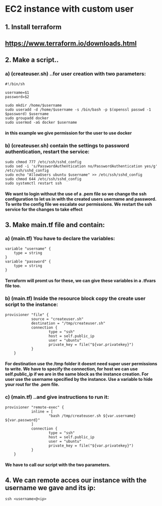 # EC2 instance with custom user
## 1. Install terraform 
## https://www.terraform.io/downloads.html
## 2. Make a script..
### a) (createuser.sh) ..for user creation with two parameters:
    #!/bin/sh
    
    username=$1
    password=$2
    	
    sudo mkdir /home/$username
    sudo useradd -d /home/$username -s /bin/bash -p $(openssl passwd -1 $password) $username
    sudo groupadd docker
    sudo usermod -aG docker $username

#### in this example we give permission for the user to use docker 

### b) (createuser.sh) contain the settings to password authentication, restart the service:

    sudo chmod 777 /etc/ssh/sshd_config
    sudo sed -i 's/PasswordAuthentication no/PasswordAuthentication yes/g' /etc/ssh/sshd_config
    sudo echo "AllowUsers ubuntu $username" >> /etc/ssh/sshd_config
    sudo chmod 644 /etc/ssh/sshd_config
    sudo systemctl restart ssh

#### We want to login without the use of a .pem file so we change the ssh configuration to let us in with the created users username and  password. To write the config file we escalate our permissions. We restart the ssh service for the changes to take effect

## 3. Make main.tf file and contain:
### a) (main.tf) You have to declare the variables:

    variable "username" {
		type = string
    }
    variable "password" {
		type = string
    }
#### Terraform will promt us for these, we can give these variables in a .tfvars file too.

### b) (main.tf) Inside the resource block copy the create user script to the instance:

    provisioner "file" {
				source = "createuser.sh"
				destination = "/tmp/createuser.sh"
				connection {
						type = "ssh"
						host = self.public_ip
						user = "ubuntu"
						private_key = file("${var.privatekey}")
				}
		}

#### For destination use the /tmp folder it doesnt need super user permissions to write. We have to specify the connection, for host we can use self.public_ip if we are in the same block as the instance creation. For user use the username specified by the instance. Use a variable to hide your rout for the .pem file.

### c) (main.tf) ..and give instructions to run it: 

    provisioner "remote-exec" {
				inline = [
						"bash /tmp/createuser.sh ${var.username} ${var.password}"
				]
				connection {
						type = "ssh"
						host = self.public_ip
						user = "ubuntu"
						private_key = file("${var.privatekey}")
				}
		}

#### We have to call our script with the two parameters.

## 4. We can remote acces our instance with the username we gave and its ip:

    ssh <username>@<ip>
